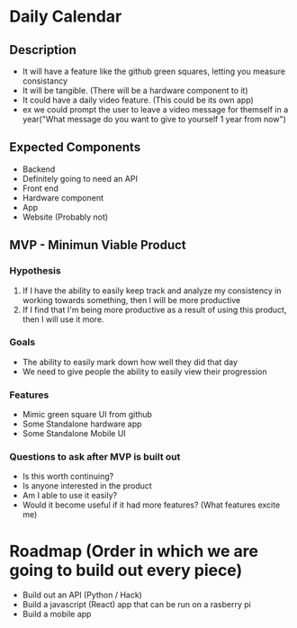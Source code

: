 # Daily Calendar
## Description
* It will have a feature like the github green squares, letting you measure consistancy
* It will be tangible. (There will be a hardware component to it)
* It could have a daily video feature. (This could be its own app)
 * ex we could prompt the user to leave a video message for themself in a year("What message do you want to give to yourself 1 year from now")
 
## Expected Components
 * Backend
  * Definitely going to need an API
 * Front end 
  * Hardware component 
  * App
  * Website (Probably not)
 
## MVP - Minimun Viable Product
### Hypothesis
1. If I have the ability to easily keep track and analyze my consistency in working towards something, then I will be more productive
2. If I find that I'm being more productive as a result of using this product, then I will use it more.

### Goals
* The ability to easily mark down how well they did that day
* We need to give people the ability to easily view their progression

### Features
* Mimic green square UI from github
* Some Standalone hardware app
* Some Standalone Mobile UI

### Questions to ask after MVP is built out
* Is this worth continuing?
* Is anyone interested in the product
* Am I able to use it easily?
* Would it become useful if it had more features? (What features excite me)

# Roadmap (Order in which we are going to build out every piece)
* Build out an API (Python / Hack)
* Build a javascript (React) app that can be run on a rasberry pi
* Build a mobile app
